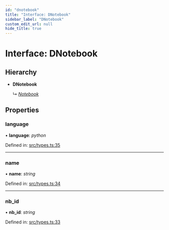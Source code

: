 ```yaml
---
id: "dnotebook"
title: "Interface: DNotebook"
sidebar_label: "DNotebook"
custom_edit_url: null
hide_title: true
---
```


# Interface: DNotebook

## Hierarchy

* **DNotebook**

  ↳ [*Notebook*](notebook.md)

## Properties

### language

• **language**: *python*

Defined in: [src/types.ts:35](https://github.com/actually-colab/editor/blob/0e7786b/client/src/types.ts#L35)

___

### name

• **name**: *string*

Defined in: [src/types.ts:34](https://github.com/actually-colab/editor/blob/0e7786b/client/src/types.ts#L34)

___

### nb\_id

• **nb\_id**: *string*

Defined in: [src/types.ts:33](https://github.com/actually-colab/editor/blob/0e7786b/client/src/types.ts#L33)
